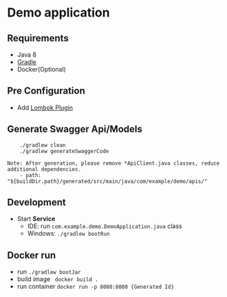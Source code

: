 # Demo application

## Requirements ##

* Java 8
* [Gradle](https://gradle.org/)
* Docker(Optional)

## Pre Configuration ##

* Add [Lombok Plugin](https://plugins.jetbrains.com/plugin/6317-lombok) 

## Generate Swagger Api/Models ##
```
    ./gradlew clean
    ./gradlew generateSwaggerCode

Note: After generation, please remove *ApiClient.java classes, reduce additional dependencies.
    - path: "${buildDir.path}/generated/src/main/java/com/example/demo/apis/"
```
 
## Development
* Start **Service**
    * IDE: run `com.example.demo.DemoApplication.java` class
    * Windows: `./gradlew bootRun`

## Docker run

* run `./gradlew bootJar`
* build image ` docker build .`
* run container `docker run -p 8080:8080 {Generated Id}`

